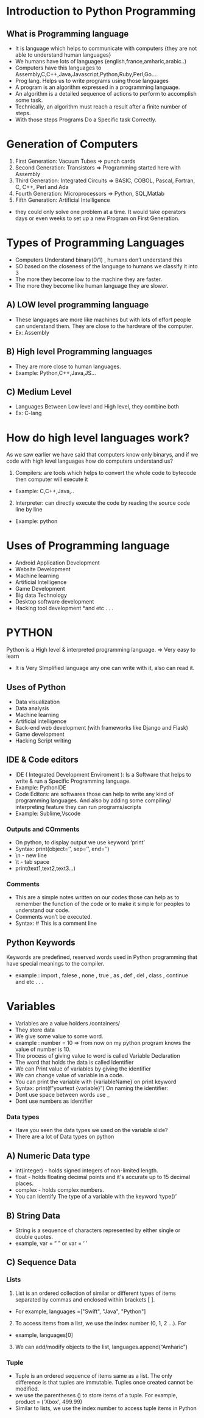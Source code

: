 # Introduction to Python Programming
## What is Programming language
* It is language which helps to communicate with computers
{they are not able to understand human languages}
 * We humans have lots of
languages (english,france,amharic,arabic..)
 * Computers have this languages to
 Assembly,C,C++,Java,Javascript,Python,Ruby,Perl,Go….
* Prog lang. Helps us to write programs using those languages
* A program is an algorithm expressed in a programming
language.
* An algorithm is a detailed sequence of actions to perform to
accomplish some task. 
* Technically, an algorithm must reach a result after a finite
number of steps.
* With those steps Programs Do a Specific task Correctly.
# Generation of Computers
1. First Generation: Vacuum Tubes => punch cards
2. Second Generation: Transistors => Programming started here with Assembly
3. Third Generation: Integrated Circuits => BASIC, COBOL, Pascal, Fortran, C, C++, Perl and Ada
4. Fourth Generation: Microprocessors => Python, SQL,Matlab
5. Fifth Generation: Artificial Intelligence
* they could only solve one problem
at a time. It would take operators
days or even weeks to set up a new
Program on First Generation.
# Types of Programming Languages
* Computers Understand binary(0/1) , humans
don’t understand this
* SO based on the closeness of the language to
humans we classify it into 3
* The more they become low to the machine they
are faster.
* The more they become like human language they
are slower.
## A) LOW level programming language
* These languages are more
like machines but with lots
of effort people can
understand them. They
are close to the hardware
of the computer.
* Ex: Assembly
## B) High level Programming languages
* They are more close to
human languages.
* Example:
Python,C++,Java,JS…
## C) Medium Level
* Languages Between Low
level and High level, they
combine both
* Ex: C-lang
# How do high level languages work?
As we saw earlier we have said that computers know only binarys, and if we code
with high level languages how do computers understand us?
1) Compilers: are tools which helps to convert the whole code to bytecode then
computer will execute it
* Example: C,C++,Java,..
2) Interpreter: can directly execute the code by reading the source code line by
line
* Example: python
# Uses of Programming language
* Android Application Development
* Website Development
* Machine learning
* Artificial Intelligence
* Game Development
* Big data Technology
* Desktop software development
* Hacking tool development
*and etc . . .
# PYTHON
Python is a High level & interpreted programming
language. => Very easy to learn
* It is Very SImplified language any one can write with it,
also can read it.
## Uses of Python
* Data visualization
* Data analysis
* Machine learning
* Artificial intelligence
* Back-end web development (with frameworks like Django and Flask)
* Game development
* Hacking Script writing
## IDE & Code editors
* IDE ( Integrated Development Enviroment ): Is a
Software that helps to write & run a Specific Programming
language. 
* Example: PythonIDE
* Code Editors: are softwares those can help to write any
kind of programming languages. And also by adding some
compiling/ interpreting feature they can run
programs/scripts 
* Example: Sublime,Vscode
### Outputs and COmments
* On python, to display output we use keyword ‘print’
* Syntax: print(object=’’, sep=’’, end=’’)
* \n - new line
* \t - tab space
* print(text1,text2,text3…)
### Comments
* This are a simple notes written on our codes those can help as to remember the function
of the code or to make it simple for peoples to understand our code.
* Comments won’t be executed.
* Syntax: # This is a comment line
## Python Keywords
Keywords are predefined, reserved words used in Python programming that have special
meanings to the compiler.
* example : import , falese , none , true , as , def , del , class , continue   and etc . . .
# Variables
* Variables are a value holders /containers/
* They store data
* We give some value to some word.
* example : number = 10 => from now on my python program knows the value of
number is 10.
* The process of giving value to word is called Variable Declaration
* The word that holds the data is called Identifier
* We can Print value of variables by giving the identifier
* We can change value of variable in a code.
* You can print the variable with {variableName} on
print keyword
* Syntax: print(f”yourtext {variable}”)
On naming the identifier:
*  Dont use space between words use _
*  Dont use numbers as identifier
### Data types
* Have you seen the data types we used on the variable slide?
* There are a lot of Data types on python
## A) Numeric Data type
* int(integer) - holds signed integers of non-limited length.
* float - holds floating decimal points and it's accurate up to 15 decimal places.
* complex - holds complex numbers.
* You can Identify The type of a variable with the keyword ‘type()’
## B) String Data
* String is a sequence of characters represented by either single or double quotes. 
* example, var = “ ” or var = ‘ ’
## C) Sequence Data
### Lists
1) List is an ordered collection of similar or different types of items separated by
commas and enclosed within brackets [ ]. 
* For example, languages =["Swift", "Java", "Python"]
2) To access items from a list, we use the index number (0, 1, 2 ...). For
* example, languages[0]
3) We can add/modify objects to the list, languages.append(“Amharic”)
### Tuple
* Tuple is an ordered sequence of items same as a list. The only difference is that tuples are
immutable. Tuples once created cannot be modified.
* we use the parentheses () to store items of a tuple. For example, product = ('Xbox', 499.99)
* Similar to lists, we use the index number to access tuple items in Python

